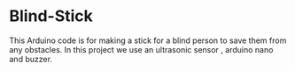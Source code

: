 # Blind-Stick
This Arduino code is for making a stick for a blind person to save them from any obstacles.
In this project we use an ultrasonic sensor , arduino nano and buzzer.

